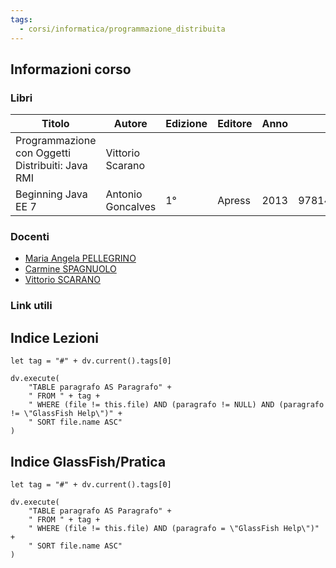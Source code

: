 ```yaml
---
tags:
  - corsi/informatica/programmazione_distribuita
---
```


## Informazioni corso

### Libri
| Titolo                                           | Autore            | Edizione | Editore | Anno | ISBN          | Note                 |
| ------------------------------------------------ | ----------------- | -------- | ------- | ---- | ------------- | -------------------- |
| Programmazione con Oggetti Distribuiti: Java RMI | Vittorio Scarano  |          |         |      |               | Chiamato "Libro Blu" |
| Beginning Java EE 7                              | Antonio Goncalves | 1°       | Apress  | 2013 | 9781430246268 | Inglese              |

### Docenti
- [Maria Angela PELLEGRINO](https://docenti.unisa.it/033807/home)
- [Carmine SPAGNUOLO](https://docenti.unisa.it/028012/home)
- [Vittorio SCARANO](https://docenti.unisa.it/001717/home)

### Link utili

## Indice Lezioni

```dataviewjs
let tag = "#" + dv.current().tags[0]

dv.execute(
	"TABLE paragrafo AS Paragrafo" +
	" FROM " + tag +
	" WHERE (file != this.file) AND (paragrafo != NULL) AND (paragrafo != \"GlassFish Help\")" +
	" SORT file.name ASC"
)
```

## Indice GlassFish/Pratica

```dataviewjs
let tag = "#" + dv.current().tags[0]

dv.execute(
	"TABLE paragrafo AS Paragrafo" +
	" FROM " + tag +
	" WHERE (file != this.file) AND (paragrafo = \"GlassFish Help\")" +
	" SORT file.name ASC"
)
```
